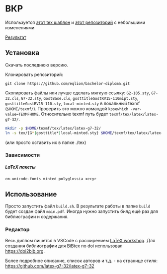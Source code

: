 # ВКР

Используется [этот tex шаблон](https://github.com/latex-g7-32/latex-g7-32) и [этот репозиторий](https://github.com/OsipXD/miet-thesis) с небольшими изменениями

[Результат](https://github.com/eqlion/bachelor-diploma/blob/main/build/main.pdf)

## Установка

Скачать последнюю версию.

Клонировать репозиторий:

```
git clone https://github.com/eqlion/bachelor-diploma.git
```

Скопировать файлы или лучше сделать мягкую ссылку:
`G2-105.sty`, `G7-32.cls`, `G7-32.sty`, `GostBase.clo`, `gosttitleGostRV15-110mipt.sty`, `gosttitleGostRV15-110.sty`, `local-minted.sty` в локальный texmf (`$HOME/texmf/`).
Проверить это можно командой `kpsewhich -var-value=TEXMFHOME`.
Относительно texmf путь будет `texmf/tex/latex/latex-g7-32/`.

```sh
mkdir -p $HOME/texmf/tex/latex/latex-g7-32/
ln -s tex/{G*|gosttitle*|local-minted.sty} $HOME/texmf/tex/latex/latex-g7-32/
```

(или просто оставить их в папке ./tex)

### Зависимости

##### LaTeX пакеты

```
cm-unicode-fonts minted polyglossia xecyr
```

<!-- ##### Программы
```
inkscape dia graphviz python pygmentize
``` -->

## Использование

Просто запустить файл `build.sh`. В результате работы в папке `build` будет создан файл `main.pdf`. Иногда нужно запустить билд ещё раз для библиографии и содержания.

### Редактор

Весь диплом пишется в VSCode с расширением [LaTeX workshop](https://marketplace.visualstudio.com/items?itemName=James-Yu.latex-workshop). Для создания библиографии для BiBtex по doi использовал https://doi2bib.org.

Более подробное описание, список авторов и т.д. - на странице стиля: https://github.com/latex-g7-32/latex-g7-32
